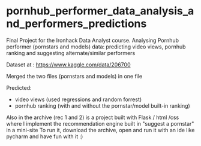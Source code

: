 # pornhub_performer_data_analysis_and_performers_predictions
Final Project for the Ironhack Data Analyst course. Analysing Pornhub performer (pornstars and models) data: predicting video views, pornhub ranking and suggesting alternate/similar performers

Dataset at : https://www.kaggle.com/data/206700

Merged the two files (pornstars and models) in one file

Predicted:
- video views (used regressions and random forrest)
- pornhub ranking (with and without the pornstar/model built-in ranking)

Also in the archive (rec 1 and 2) is a project built with Flask / html /css where I implement the recommendation engine built in "suggest a pornstar" in a mini-site 
To run it, download the archive, open and run it with an ide like pycharm and have fun with it :)


